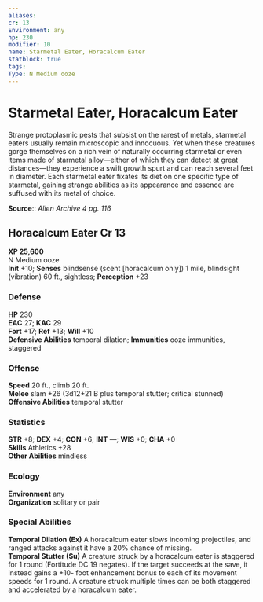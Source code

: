 ```yaml
---
aliases: 
cr: 13
Environment: any
hp: 230
modifier: 10
name: Starmetal Eater, Horacalcum Eater
statblock: true
tags: 
Type: N Medium ooze  
---
```


# Starmetal Eater, Horacalcum Eater

Strange protoplasmic pests that subsist on the rarest of metals, starmetal eaters usually remain microscopic and innocuous. Yet when these creatures gorge themselves on a rich vein of naturally occurring starmetal or even items made of starmetal alloy—either of which they can detect at great distances—they experience a swift growth spurt and can reach several feet in diameter. Each starmetal eater fixates its diet on one specific type of starmetal, gaining strange abilities as its appearance and essence are suffused with its metal of choice.


**Source**:: _Alien Archive 4 pg. 116_

## Horacalcum Eater Cr 13

**XP 25,600**  
N Medium ooze  
**Init** +10; **Senses** blindsense (scent \[horacalcum only\]) 1 mile, blindsight (vibration) 60 ft., sightless; **Perception** +23  

### Defense

**HP** 230  
**EAC** 27; **KAC** 29  
**Fort** +17; **Ref** +13; **Will** +10  
**Defensive Abilities** temporal dilation; **Immunities** ooze immunities, staggered  

### Offense

**Speed** 20 ft., climb 20 ft.  
**Melee** slam +26 (3d12+21 B plus temporal stutter; critical stunned)  
**Offensive Abilities** temporal stutter

### Statistics

**STR** +8; **DEX** +4; **CON** +6; **INT** —; **WIS** +0; **CHA** +0  
**Skills** Athletics +28  
**Other Abilities** mindless

### Ecology

**Environment** any  
**Organization** solitary or pair

### Special Abilities

**Temporal Dilation (Ex)** A horacalcum eater slows incoming projectiles, and ranged attacks against it have a 20% chance of missing.  
**Temporal Stutter (Su)** A creature struck by a horacalcum eater is staggered for 1 round (Fortitude DC 19 negates). If the target succeeds at the save, it instead gains a +10- foot enhancement bonus to each of its movement speeds for 1 round. A creature struck multiple times can be both staggered and accelerated by a horacalcum eater.
